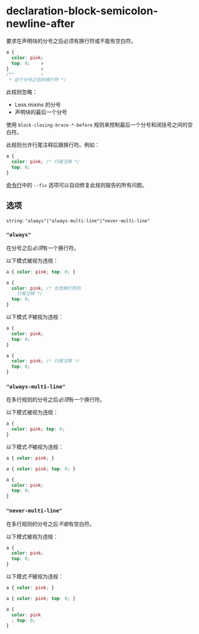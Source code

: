 # declaration-block-semicolon-newline-after

要求在声明块的分号之后必须有换行符或不能有空白符。

```css
a {
  color: pink;
  top: 0;    ↑
}            ↑
/**          ↑
 * 这个分号之后的换行符 */
```

此规则忽略：

-   Less mixins 的分号
-   声明块的最后一个分号

使用 `block-closing-brace-*-before` 规则来控制最后一个分号和闭括号之间的空白符。

此规则允许行尾注释后跟换行符。例如：

```css
a {
  color: pink; /* 行尾注释 */
  top: 0;
}
```

[命令行](../../../docs/user-guide/cli.md#自动修复错误)中的 `--fix` 选项可以自动修复此规则报告的所有问题。

## 选项

`string`: `"always"|"always-multi-line"|"never-multi-line"`

### `"always"`

在分号之后*必须*有一个换行符。

以下模式被视为违规：

```css
a { color: pink; top: 0; }
```

```css
a {
  color: pink; /* 包含换行符的
    行尾注释 */
  top: 0;
}
```

以下模式*不*被视为违规：

```css
a {
  color: pink;
  top: 0;
}
```

```css
a {
  color: pink; /* 行尾注释 */
  top: 0;
}
```

### `"always-multi-line"`

在多行规则的分号之后*必须*有一个换行符。

以下模式被视为违规：

```css
a {
  color: pink; top: 0;
}
```

以下模式*不*被视为违规：

```css
a { color: pink; }
```

```css
a { color: pink; top: 0; }
```

```css
a {
  color: pink;
  top: 0;
}
```

### `"never-multi-line"`

在多行规则的分号之后*不能*有空白符。

以下模式被视为违规：

```css
a {
  color: pink;
  top: 0;
}
```

以下模式*不*被视为违规：

```css
a { color: pink; }
```

```css
a { color: pink; top: 0; }
```

```css
a {
  color: pink
  ; top: 0;
}
```
